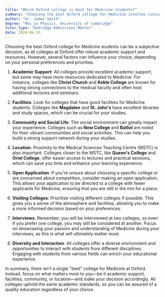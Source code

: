 ```yaml
---
title: "Which Oxford college is best for Medicine students?"
summary: "Choosing the best Oxford college for Medicine involves considering academic support, facilities, community, location, and personal preferences for a quality education."
author: "Dr. James Smith"
degree: "MSc in Physics, University of Cambridge"
tutor_type: "Oxbridge Admissions Mentor"
date: 2024-06-15
---
```


Choosing the best Oxford college for Medicine students can be a subjective decision, as all colleges at Oxford offer robust academic support and resources. However, several factors can influence your choice, depending on your personal preferences and priorities.

1. **Academic Support**: All colleges provide excellent academic support, but some may have more resources dedicated to Medicine. For instance, colleges like **Christ Church** and **Keble College** are known for having strong connections to the medical faculty and often host additional lectures and seminars.

2. **Facilities**: Look for colleges that have good facilities for Medicine students. Colleges like **Magdalen** and **St. John's** have excellent libraries and study spaces, which can be crucial for your studies.

3. **Community and Social Life**: The social environment can greatly impact your experience. Colleges such as **New College** and **Balliol** are noted for their vibrant communities and social activities. This can help you build a strong support network during your studies.

4. **Location**: Proximity to the Medical Sciences Teaching Centre (MSTC) is also important. Colleges closer to the MSTC, like **Queen's College** and **Oriel College**, offer easier access to lectures and practical sessions, which can save you time and enhance your learning experience.

5. **Open Application**: If you're unsure about choosing a specific college or are concerned about competition, consider making an open application. This allows your application to be directed to a college with fewer applicants for Medicine, ensuring that you are still in the mix for a place.

6. **Visiting Colleges**: Prioritize visiting different colleges if possible. This gives you a sense of the atmosphere and facilities, allowing you to make a more informed decision based on your preferences.

7. **Interviews**: Remember, you will be interviewed at two colleges, so even if you prefer one college, you may still be considered at another. Focus on showcasing your passion and understanding of Medicine during your interviews, as this is what will ultimately matter most.

8. **Diversity and Interaction**: All colleges offer a diverse environment and opportunities to interact with students from different disciplines. Engaging with students from various fields can enrich your educational experience.

In summary, there isn't a single "best" college for Medicine at Oxford. Instead, focus on what matters most to you—be it academic support, facilities, community, or location—and make your decision accordingly. All colleges uphold the same academic standards, so you can be assured of a quality education regardless of your choice.
    